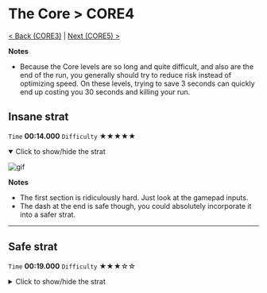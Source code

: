 # The Core > CORE4

[< Back (CORE3)](https://github.com/Doublevil/scbspeedrun/blob/main/levels/CORE/CORE3.md) | [Next (CORE5) >](https://github.com/Doublevil/scbspeedrun/blob/main/levels/CORE/CORE5.md)

**Notes**
- Because the Core levels are so long and quite difficult, and also are the end of the run, you generally should try to reduce risk instead of optimizing speed. On these levels, trying to save 3 seconds can quickly end up costing you 30 seconds and killing your run.

## Insane strat

`Time` **00:14.000** `Difficulty` ★★★★★
<details open>
  <summary>Click to show/hide the strat</summary>

  ![gif](https://github.com/Doublevil/scbspeedrun/blob/main/media/levels/CORE/CORE4_RiskyStrat.webp)

  **Notes**
  - The first section is ridiculously hard. Just look at the gamepad inputs.
  - The dash at the end is safe though, you could absolutely incorporate it into a safer strat.
</details>

---
## Safe strat

`Time` **00:19.000** `Difficulty` ★★★☆☆
<details>
  <summary>Click to show/hide the strat</summary>

  ![gif](https://github.com/Doublevil/scbspeedrun/blob/main/media/levels/CORE/CORE4_SafeStrat.webp)
</details>
